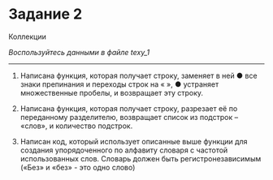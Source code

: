 # Задание 2
Коллекции

*Воспользуйтесь данными в файле texy_1*
___

1.	Написана функция, которая получает строку, заменяет в ней
●	все знаки препинания и переходы строк на « », 
●	устраняет множественные пробелы,
и возвращает эту строку.

3.	Написана функция, которая получает строку, разрезает её по переданному разделителю, возвращает список из подстрок – «слов», и количество подстрок.
   
5.	Написан код, который использует описанные выше функции для создания упорядоченного по алфавиту словаря с частотой использованных слов. Словарь должен быть регистронезависимым («Без» и «без» - это одно слово)
